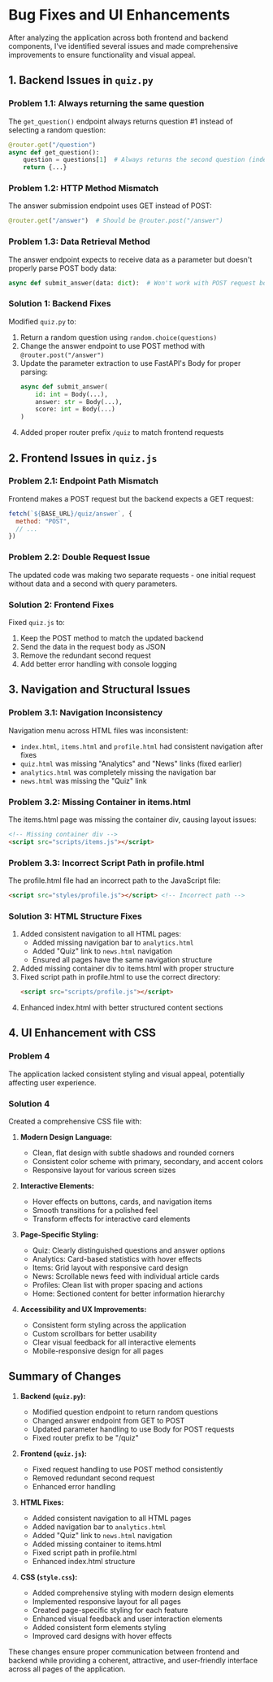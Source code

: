 # Bug Fixes and UI Enhancements

After analyzing the application across both frontend and backend components, I've identified several issues and made comprehensive improvements to ensure functionality and visual appeal.

## 1. Backend Issues in `quiz.py`

### Problem 1.1: Always returning the same question
The `get_question()` endpoint always returns question #1 instead of selecting a random question:
```python
@router.get("/question")
async def get_question():
    question = questions[1]  # Always returns the second question (index 1)
    return {...}
```

### Problem 1.2: HTTP Method Mismatch
The answer submission endpoint uses GET instead of POST:
```python
@router.get("/answer")  # Should be @router.post("/answer")
```

### Problem 1.3: Data Retrieval Method
The answer endpoint expects to receive data as a parameter but doesn't properly parse POST body data:
```python
async def submit_answer(data: dict):  # Won't work with POST request body
```

### Solution 1: Backend Fixes
Modified `quiz.py` to:
1. Return a random question using `random.choice(questions)`
2. Change the answer endpoint to use POST method with `@router.post("/answer")`
3. Update the parameter extraction to use FastAPI's Body for proper parsing:
   ```python
   async def submit_answer(
       id: int = Body(...),
       answer: str = Body(...),
       score: int = Body(...)
   )
   ```
4. Added proper router prefix `/quiz` to match frontend requests

## 2. Frontend Issues in `quiz.js`

### Problem 2.1: Endpoint Path Mismatch
Frontend makes a POST request but the backend expects a GET request:
```javascript
fetch(`${BASE_URL}/quiz/answer`, {
  method: "POST", 
  // ...
})
```

### Problem 2.2: Double Request Issue
The updated code was making two separate requests - one initial request without data and a second with query parameters.

### Solution 2: Frontend Fixes
Fixed `quiz.js` to:
1. Keep the POST method to match the updated backend
2. Send the data in the request body as JSON
3. Remove the redundant second request
4. Add better error handling with console logging

## 3. Navigation and Structural Issues

### Problem 3.1: Navigation Inconsistency
Navigation menu across HTML files was inconsistent:
- `index.html`, `items.html` and `profile.html` had consistent navigation after fixes
- `quiz.html` was missing "Analytics" and "News" links (fixed earlier)
- `analytics.html` was completely missing the navigation bar
- `news.html` was missing the "Quiz" link

### Problem 3.2: Missing Container in items.html
The items.html page was missing the container div, causing layout issues:
```html
<!-- Missing container div -->
<script src="scripts/items.js"></script>
```

### Problem 3.3: Incorrect Script Path in profile.html
The profile.html file had an incorrect path to the JavaScript file:
```html
<script src="styles/profile.js"></script> <!-- Incorrect path -->
```

### Solution 3: HTML Structure Fixes
1. Added consistent navigation to all HTML pages:
   - Added missing navigation bar to `analytics.html`
   - Added "Quiz" link to `news.html` navigation
   - Ensured all pages have the same navigation structure
2. Added missing container div to items.html with proper structure
3. Fixed script path in profile.html to use the correct directory:
   ```html
   <script src="scripts/profile.js"></script>
   ```
4. Enhanced index.html with better structured content sections

## 4. UI Enhancement with CSS

### Problem 4
The application lacked consistent styling and visual appeal, potentially affecting user experience.

### Solution 4
Created a comprehensive CSS file with:

1. **Modern Design Language:**
   - Clean, flat design with subtle shadows and rounded corners
   - Consistent color scheme with primary, secondary, and accent colors
   - Responsive layout for various screen sizes

2. **Interactive Elements:**
   - Hover effects on buttons, cards, and navigation items
   - Smooth transitions for a polished feel
   - Transform effects for interactive card elements

3. **Page-Specific Styling:**
   - Quiz: Clearly distinguished questions and answer options
   - Analytics: Card-based statistics with hover effects
   - Items: Grid layout with responsive card design
   - News: Scrollable news feed with individual article cards
   - Profiles: Clean list with proper spacing and actions
   - Home: Sectioned content for better information hierarchy

4. **Accessibility and UX Improvements:**
   - Consistent form styling across the application
   - Custom scrollbars for better usability
   - Clear visual feedback for all interactive elements
   - Mobile-responsive design for all pages

## Summary of Changes

1. **Backend (`quiz.py`):**
   - Modified question endpoint to return random questions
   - Changed answer endpoint from GET to POST
   - Updated parameter handling to use Body for POST requests
   - Fixed router prefix to be "/quiz"

2. **Frontend (`quiz.js`):**
   - Fixed request handling to use POST method consistently
   - Removed redundant second request
   - Enhanced error handling

3. **HTML Fixes:**
   - Added consistent navigation to all HTML pages
   - Added navigation bar to `analytics.html`
   - Added "Quiz" link to `news.html` navigation
   - Added missing container to items.html
   - Fixed script path in profile.html
   - Enhanced index.html structure

4. **CSS (`style.css`):**
   - Added comprehensive styling with modern design elements
   - Implemented responsive layout for all pages
   - Created page-specific styling for each feature
   - Enhanced visual feedback and user interaction elements
   - Added consistent form elements styling
   - Improved card designs with hover effects

These changes ensure proper communication between frontend and backend while providing a coherent, attractive, and user-friendly interface across all pages of the application.
